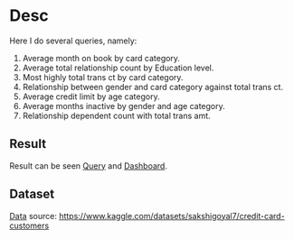 # Desc
Here I do several queries, namely:
1. Average month on book by card category.
2. Average total relationship count by Education level.
3. Most highly total trans ct by card category.
4. Relationship between gender and card category against total trans ct.
5. Average credit limit by age category.
6. Average months inactive by gender and age category.
7. Relationship dependent count with total trans amt.

## Result
Result can be seen [Query](https://github.com/mhaffizhhh/query2/blob/main/answer.sql) and [Dashboard](https://github.com/mhaffizhhh/query2/blob/main/Dashboard_Query_2.pdf).

## Dataset
[Data](https://github.com/mhaffizhhh/query2/blob/main/BankChurners.csv) source: https://www.kaggle.com/datasets/sakshigoyal7/credit-card-customers
